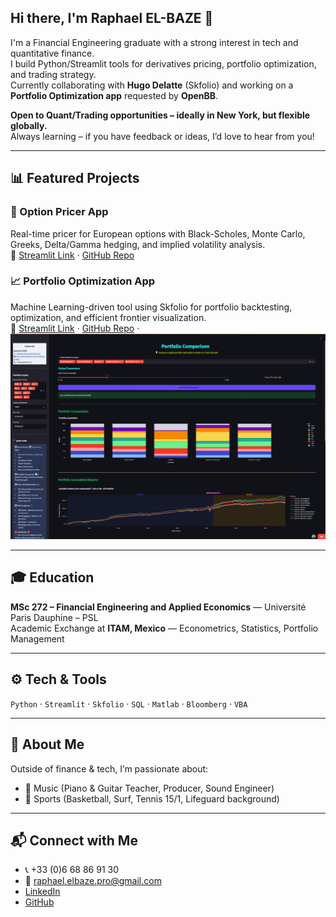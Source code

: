 ## Hi there, I'm Raphael EL-BAZE 👋

<!--
**Raphael-EL-BAZE/Raphael-EL-BAZE** is a ✨ _special_ ✨ repository because its `README.md` (this file) appears on your GitHub profile.

Here are some ideas to get you started:

- 🔭 I’m currently working on ...
- 🌱 I’m currently learning ...
- 👯 I’m looking to collaborate on ...
- 🤔 I’m looking for help with ...
- 💬 Ask me about ...
- 📫 How to reach me: ...
- 😄 Pronouns: ...
- ⚡ Fun fact: ...
-->


I'm a Financial Engineering graduate with a strong interest in tech and quantitative finance.  
I build Python/Streamlit tools for derivatives pricing, portfolio optimization, and trading strategy.  
Currently collaborating with **Hugo Delatte** (Skfolio) and working on a **Portfolio Optimization app** requested by **OpenBB**.

**Open to Quant/Trading opportunities – ideally in New York, but flexible globally.**  
Always learning – if you have feedback or ideas, I’d love to hear from you!

---

## 📊 Featured Projects

### 🧠 Option Pricer App
Real-time pricer for European options with Black-Scholes, Monte Carlo, Greeks, Delta/Gamma hedging, and implied volatility analysis.  
🔗 [Streamlit Link](https://finance-option-pricer.streamlit.app) · [GitHub Repo](https://github.com/Raphael-EL-BAZE/Option_Pricer_App)

### 📈 Portfolio Optimization App
Machine Learning-driven tool using Skfolio for portfolio backtesting, optimization, and efficient frontier visualization.  
🔗 [Streamlit Link](https://portfolio-optimization-app.streamlit.app) · [GitHub Repo](https://github.com/Raphael-EL-BAZE/Portfolio_Optimization_App) · [![App Preview](https://github.com/Raphael-EL-BAZE/Portfolio_Optimization_App/blob/main/Ptf_Optimization_Preview.png?raw=true)](https://portfolio-optimization-app.streamlit.app)


---

## 🎓 Education

**MSc 272 – Financial Engineering and Applied Economics** — Université Paris Dauphine – PSL  
Academic Exchange at **ITAM, Mexico** — Econometrics, Statistics, Portfolio Management

---

## ⚙️ Tech & Tools

`Python` · `Streamlit` · `Skfolio` · `SQL` · `Matlab` · `Bloomberg` · `VBA`

---

## 🎸 About Me

Outside of finance & tech, I’m passionate about:
- 🎵 Music (Piano & Guitar Teacher, Producer, Sound Engineer)
- 🏀 Sports (Basketball, Surf, Tennis 15/1, Lifeguard background)

---

## 📬 Connect with Me

- 📞 +33 (0)6 68 86 91 30  
- 📧 [raphael.elbaze.pro@gmail.com](mailto:raphael.elbaze.pro@gmail.com)
- [LinkedIn](https://www.linkedin.com/in/raphael-el-baze/)  
- [GitHub](https://github.com/Raphael-EL-BAZE/)
